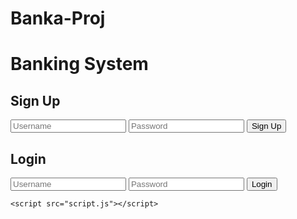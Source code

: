 # Banka-Proj
<!DOCTYPE html>
<html>
<head>
    <title>Banking System</title>
    <link rel="stylesheet" type="text/css" href="style.css">
</head>
<body>
    <div class="container">
        <h1>Banking System</h1>
        <div class="form-container">
            <form id="signup-form">
                <h2>Sign Up</h2>
                <input type="text" id="signup-username" placeholder="Username" required>
                <input type="password" id="signup-password" placeholder="Password" required>
                <button type="submit">Sign Up</button>
            </form>
            <form id="login-form">
                <h2>Login</h2>
                <input type="text" id="login-username" placeholder="Username" required>
                <input type="password" id="login-password" placeholder="Password" required>
                <button type="submit">Login</button>
            </form>
        </div>
    </div>

    <script src="script.js"></script>
</body>
</html>

